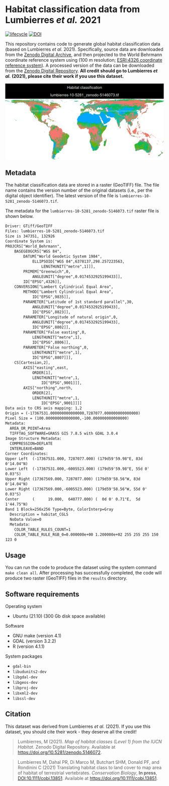 
<!--- README.md is generated from README.Rmd. Please edit that file -->

# Habitat classification data from Lumbierres *et al.* 2021

[![lifecycle](https://img.shields.io/badge/Lifecycle-stable-brightgreen.svg)](https://lifecycle.r-lib.org/articles/stages.html)
[![DOI](https://img.shields.io/badge/DOI-10.5281/zenodo.6622059-blue.svg)](https://doi.org/10.5281/zenodo.6622059)

This repository contains code to generate global habitat classification
data (based on Lumbierres *et al.* 2021). Specifically, source data are
downloaded from the [Zenodo Digital
Archive](https://doi.org/10.5281/zenodo.5146072), and then projected to
the World Behrmann coordinate reference system using (100 m resolution;
[ESRI:4326 coordinate reference system](https://epsg.io/54017)). A
processed version of the data can be downloaded from the [Zenodo Digital
Repository](https://doi.org/10.5281/zenodo.6622059). **All credit should
go to Lumbierres *et al.* (2021), please cite their work if you use this
dataset.**

<img src="figures/README-map-1.png" style="display: block; margin: auto;" />

## Metadata

The habitat classification data are stored in a raster (GeoTIFF) file.
The file name contains the version number of the original datasets
(i.e., per the digital object identifier). The latest version of the
file is `lumbierres-10-5281_zenodo-5146073.tif`.

The metadata for the `lumbierres-10-5281_zenodo-5146073.tif` raster file
is shown below.

    Driver: GTiff/GeoTIFF
    Files: lumbierres-10-5281_zenodo-5146073.tif
    Size is 347351, 132926
    Coordinate System is:
    PROJCRS["World_Behrmann",
        BASEGEOGCRS["WGS 84",
            DATUM["World Geodetic System 1984",
                ELLIPSOID["WGS 84",6378137,298.257223563,
                    LENGTHUNIT["metre",1]]],
            PRIMEM["Greenwich",0,
                ANGLEUNIT["degree",0.0174532925199433]],
            ID["EPSG",4326]],
        CONVERSION["Lambert Cylindrical Equal Area",
            METHOD["Lambert Cylindrical Equal Area",
                ID["EPSG",9835]],
            PARAMETER["Latitude of 1st standard parallel",30,
                ANGLEUNIT["degree",0.0174532925199433],
                ID["EPSG",8823]],
            PARAMETER["Longitude of natural origin",0,
                ANGLEUNIT["degree",0.0174532925199433],
                ID["EPSG",8802]],
            PARAMETER["False easting",0,
                LENGTHUNIT["metre",1],
                ID["EPSG",8806]],
            PARAMETER["False northing",0,
                LENGTHUNIT["metre",1],
                ID["EPSG",8807]]],
        CS[Cartesian,2],
            AXIS["easting",east,
                ORDER[1],
                LENGTHUNIT["metre",1,
                    ID["EPSG",9001]]],
            AXIS["northing",north,
                ORDER[2],
                LENGTHUNIT["metre",1,
                    ID["EPSG",9001]]]]
    Data axis to CRS axis mapping: 1,2
    Origin = (-17367531.000000000000000,7287077.000000000000000)
    Pixel Size = (100.000000000000000,-100.000000000000000)
    Metadata:
      AREA_OR_POINT=Area
      TIFFTAG_SOFTWARE=GRASS GIS 7.8.5 with GDAL 3.0.4
    Image Structure Metadata:
      COMPRESSION=DEFLATE
      INTERLEAVE=BAND
    Corner Coordinates:
    Upper Left  (-17367531.000, 7287077.000) (179d59'59.98"E, 83d 0'14.04"N)
    Lower Left  (-17367531.000,-6005523.000) (179d59'59.98"E, 55d 0' 0.03"S)
    Upper Right (17367569.000, 7287077.000) (179d59'58.56"W, 83d 0'14.04"N)
    Lower Right (17367569.000,-6005523.000) (179d59'58.56"W, 55d 0' 0.03"S)
    Center      (      19.000,  640777.000) (  0d 0' 0.71"E,  5d 1'44.75"N)
    Band 1 Block=256x256 Type=Byte, ColorInterp=Gray
      Description = habitat_CGLS
      NoData Value=0
      Metadata:
        COLOR_TABLE_RULES_COUNT=1
        COLOR_TABLE_RULE_RGB_0=0.000000e+00 1.200000e+02 255 255 255 150 123 0

## Usage

You can run the code to produce the dataset using the system command
`make clean all`. After processing has successfully completed, the code
will produce two raster (GeoTIFF) files in the `results` directory.

## Software requirements

Operating system

-   Ubuntu (21.10) (300 Gb disk space available)

Software

-   GNU make (version 4.1)
-   GDAL (version 3.2.2)
-   R (version 4.1.1)

System packages

-   `gdal-bin`
-   `libudunits2-dev`
-   `libgdal-dev`
-   `libgeos-dev`
-   `libproj-dev`
-   `libxml2-dev`
-   `libssl-dev`

## Citation

This dataset was derived from Lumbierres *et al.* (2021). If you use
this dataset, you should cite their work - they deserve all the credit!

> Lumbierres, M (2021). *Map of habitat classes (Level 1) from the IUCN
> Habitat.* Zenodo Digital Repository. Available at
> <https://doi.org/10.5281/zenodo.5146072>.

> Lumbierres M, Dahal PR, Di Marco M, Butchart SHM, Donald PF, and
> Rondinini C (2021) Translating habitat class to land cover to map area
> of habitat of terrestrial vertebrates. *Conservation Biology*, **In
> press**, <DOI:10.1111/cobi.13851>. Available at
> <https://doi.org/10.1111/cobi.13851>.

